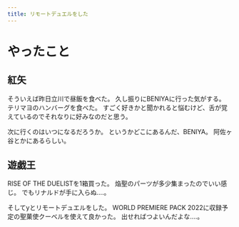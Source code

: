 ```yaml
---
title: リモートデュエルをした
---
```


# やったこと

## 紅矢

そういえば昨日立川で昼飯を食べた。
久し振りにBENIYAに行った気がする。
テリマヨのハンバーグを食べた。
すごく好きかと聞かれると悩むけど、舌が覚えているのでそれなりに好みなのだと思う。

次に行くのはいつになるだろうか。
というかどこにあるんだ、BENIYA。
阿佐ヶ谷とかにあるらしい。

## 遊戯王

RISE OF THE DUELISTを1箱買った。
焔聖のパーツが多少集まったのでいい感じ。
でもリナルドが手に入らぬ‥‥。

そしてyとリモートデュエルをした。
WORLD PREMIERE PACK 2022に収録予定の聖菓使クーベルを使えて良かった。
出せればつよいんだよな‥‥。
